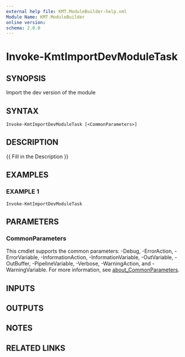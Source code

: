 ```yaml
---
external help file: KMT.ModuleBuilder-help.xml
Module Name: KMT.ModuleBuilder
online version:
schema: 2.0.0
---
```


# Invoke-KmtImportDevModuleTask

## SYNOPSIS
Import the dev version of the module

## SYNTAX

```
Invoke-KmtImportDevModuleTask [<CommonParameters>]
```

## DESCRIPTION
{{ Fill in the Description }}

## EXAMPLES

### EXAMPLE 1
```
Invoke-KmtImportDevModuleTask
```

## PARAMETERS

### CommonParameters
This cmdlet supports the common parameters: -Debug, -ErrorAction, -ErrorVariable, -InformationAction, -InformationVariable, -OutVariable, -OutBuffer, -PipelineVariable, -Verbose, -WarningAction, and -WarningVariable. For more information, see [about_CommonParameters](http://go.microsoft.com/fwlink/?LinkID=113216).

## INPUTS

## OUTPUTS

## NOTES

## RELATED LINKS

